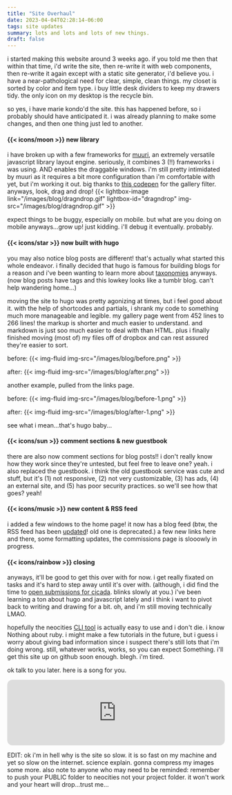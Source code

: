```yaml
---
title: "Site Overhaul"
date: 2023-04-04T02:28:14-06:00
tags: site updates
summary: lots and lots and lots of new things.
draft: false
---
```


i started making this website around 3 weeks ago. if you told me then that within that time, i'd write the site, then re-write it with web components, then re-write it again except with a static site generator, i'd believe you. i have a near-pathological need for clear, simple, clean things. my closet is sorted by color and item type. i buy little desk dividers to keep my drawers tidy. the only icon on my desktop is the recycle bin.

so yes, i have marie kondo'd the site. this has happened before, so i probably should have anticipated it. i was already planning to make some changes, and then one thing just led to another.

#### {{< icons/moon >}} new library 

i have broken up with a few frameworks for [muuri](https://github.com/haltu/muuri), an extremely versatile javascript library layout engine. seriously, it combines 3 (!!) frameworks i was using. AND enables the draggable windows. i'm still pretty intimidated by muuri as it requires a bit more configuration than i'm comfortable with yet, but i'm working it out. big thanks to [this codepen](https://codepen.io/ugokuweb/pen/yLaxBNE) for the gallery filter. anyways, look, drag and drop!
{{< lightbox-image link="/images/blog/dragndrop.gif" lightbox-id="dragndrop" img-src="/images/blog/dragndrop.gif" >}}  

expect things to be buggy, especially on mobile. but what are you doing on mobile anyways...grow up! just kidding. i'll debug it eventually. probably.

#### {{< icons/star >}} now built with hugo 

you may also notice blog posts are different! that's actually what started this whole endeavor. i finally decided that hugo is famous for building blogs for a reason and i've been wanting to learn more about [taxonomies](https://gohugo.io/content-management/taxonomies/) anyways. (now blog posts have tags and this lowkey looks like a tumblr blog. can't help wandering home...) 

moving the site to hugo was pretty agonizing at times, but i feel good about it. with the help of shortcodes and partials, i shrank my code to something much more manageable and legible. my gallery page went from 452 lines to 266 lines! the markup is shorter and much easier to understand. and markdown is just soo much easier to deal with than HTML. plus i finally finished moving (most of) my files off of dropbox and can rest assured they're easier to sort.

before:
{{< img-fluid img-src="/images/blog/before.png" >}}

after:
{{< img-fluid img-src="/images/blog/after.png" >}}

another example, pulled from the links page.

before:
{{< img-fluid img-src="/images/blog/before-1.png" >}}

after:
{{< img-fluid img-src="/images/blog/after-1.png" >}}

see what i mean...that's hugo baby...

#### {{< icons/sun >}} comment sections & new guestbook 

there are also now comment sections for blog posts!! i don't really know how they work since they're untested, but feel free to leave one? yeah. i also replaced the guestbook. i think the old guestbook service was cute and stuff, but it's (1) not responsive, (2) not very customizable, (3) has ads, (4) an external site, and (5) has poor security practices. so we'll see how that goes? yeah! 

#### {{< icons/music >}} new content & RSS feed  

i added a few windows to the home page! it now has a blog feed (btw, the RSS feed has been [updated](/index.xml)! old one is deprecated.) a few new links here and there, some formatting updates, the commissions page is slooowly in progress. 

#### {{< icons/rainbow >}} closing  

anyways, it'll be good to get this over with for now. i get really fixated on tasks and it's hard to step away until it's over with. (although, i did find the time to [open submissions for cicada](https://www.cicadacreativemag.com/submit/). blinks slowly at you.) i've been learning a ton about hugo and javascript lately and i think i want to pivot back to writing and drawing for a bit. oh, and i'm still moving technically LMAO. 

hopefully the neocities [CLI tool](https://neocities.org/cli) is actually easy to use and i don't die. i know Nothing about ruby. i might make a few tutorials in the future, but i guess i worry about giving bad information since i suspect there's still lots that i'm doing wrong. still, whatever works, works, so you can expect Something. i'll get this site up on github soon enough. blegh. i'm tired. 

ok talk to you later. here is a song for you. 

<iframe style="border-radius:12px" src="https://open.spotify.com/embed/track/38OvTFIg5ZYRow2sA1jgKo?utm_source=generator" width="100%" height="152" frameBorder="0" allowfullscreen="" allow="autoplay; clipboard-write; encrypted-media; fullscreen; picture-in-picture" loading="lazy"></iframe>

EDIT: ok i'm in hell why is the site so slow. it is so fast on my machine and yet so slow on the internet. science explain. gonna compress my images some more. also note to anyone who may need to be reminded: remember to push your PUBLIC folder to neocities not your project folder. it won't work and your heart will drop...trust me...